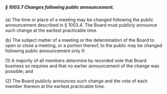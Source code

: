##### § 1003.7 Changes following public announcement. #####

(a) The time or place of a meeting may be changed following the public announcement described in § 1003.4. The Board must publicly announce such change at the earliest practicable time.

(b) The subject matter of a meeting or the determination of the Board to open or close a meeting, or a portion thereof, to the public may be changed following public announcement only if:

(1) A majority of all members determine by recorded vote that Board business so requires and that no earlier announcement of the change was possible; and

(2) The Board publicly announces such change and the vote of each member thereon at the earliest practicable time.